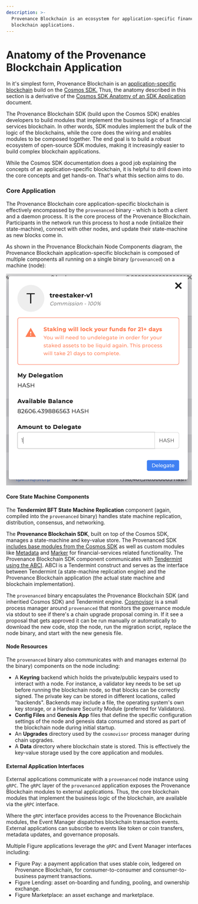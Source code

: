 ```yaml
---
description: >-
  Provenance Blockchain is an ecosystem for application-specific financial services
  blockchain applications.
---
```


# Anatomy of the Provenance Blockchain Application

In it's simplest form, Provenance Blockchain is an [application-specific blockchain](https://docs.cosmos.network/main/intro/why-app-specific.html) build on the [Cosmos SDK.](https://docs.cosmos.network/main/intro/overview.html)  Thus, the anatomy described in this section is a derivative of the [Cosmos SDK Anatomy of an SDK ](https://docs.cosmos.network/main/basics/app-anatomy.html)[Application](https://docs.cosmos.network/main/basics/app-anatomy.html) document.

The Provenance Blockchain SDK \(build upon the Cosmos SDK\) enables developers to build modules that implement the business logic of a financial services blockchain. In other words, SDK modules implement the bulk of the logic of the blockchains, while the core does the wiring and enables modules to be composed together. The end goal is to build a robust ecosystem of open-source SDK modules, making it increasingly easier to build complex blockchain applications.

While the Cosmos SDK documentation does a good job explaining the concepts of an application-specific blockchain, it is helpful to drill down into the core concepts and get hands-on.  That's what this section aims to do.

### Core Application

The Provenance Blockchain core application-specific blockchain is effectively encompassed by the `provenanced` binary - which is both a client and a daemon process.  It is the core process of the Provenance Blockchain.  Participants in the network run this process to host a node \(initialize their state-machine\), connect with other nodes, and update their state-machine as new blocks come in.  

As shown in the Provenance Blockchain Node Components diagram, the Provenance Blockchain application-specific blockchain is composed of multiple components all running on a single binary \(`provenanced`\) on a machine \(node\):

![Provenance Blockchain Node Components](../.gitbook/assets/image%20%2812%29.png)

#### Core State Machine Components

The **Tendermint BFT State Machine Replication** component \(again, compiled into the `provenanced` binary\) handles state machine replication, distribution, consensus, and networking.

The **Provenance Blockchain SDK**, built on top of the Cosmos SDK, manages a state-machine and key-value store.  The Provenanced SDK [includes base modules from the Cosmos SDK](../modules/inherited-modules.md) as well as custom modules like [Metadata](../modules/metadata-module.md) and [Marker](../modules/marker-module.md) for financial-services related functionality.  The Provenance Blockchain SDK component communicates with [Tendermint using the ABCI](https://docs.tendermint.com/master/spec/abci/#abci).  ABCI is a Tendermint construct and serves as the interface between Tendermint \(a state-machine replication engine\) and the Provenance Blockchain application \(the actual state machine and blockchain implementation\).

The `provenanced` binary encapsulates the Provenance Blockchain SDK \(and inheritied Cosmos SDK\) and Tendermint engine.  [Cosmovisor](https://docs.cosmos.network/main/run-node/cosmovisor.html) is a small process manager around `provenanced` that monitors the governance module via stdout to see if there's a chain upgrade proposal coming in. If it see a proposal that gets approved it can be run manually or automatically to download the new code, stop the node, run the migration script, replace the node binary, and start with the new genesis file.

#### Node Resources

The `provenanced` binary also communicates with and manages external \(to the binary\) components on the node including:

* A **Keyring** backend which holds the private/public keypairs used to interact with a node. For instance, a validator key needs to be set up before running the blockchain node, so that blocks can be correctly signed. The private key can be stored in different locations, called "backends".  Backends may include a file, the operating system's own key storage, or a Hardware Security Module \(preferred for Validators\).
* **Config Files** and **Genesis App** files that define the specific configuration settings of the node and genesis data consumed and stored as part of the blockchain node during initial startup.
* An **Upgrades** directory used by the `cosmovisor` process manager during chain upgrades.
* A **Data** directory where blockchain state is stored.  This is effectively the key-value storage used by the core application and modules.

#### External Application Interfaces

External applications communicate with a `provenanced` node instance using `gRPC`.  The `gRPC` layer of the `provenanced` application exposes the Provenance Blockchain modules to external applications.  Thus, the core blockchain modules that implement the business logic of the blockchain, are available via the `gRPC` interface.

Where the `gRPC` interface provides access to the Provenance Blockchain modules, the Event Manager dispatches blockchain transaction events.  External applications can subscribe to events like token or coin transfers, metadata updates, and governance proposals.

Multiple Figure applications leverage the `gRPC` and Event Manager interfaces including:

* Figure Pay: a payment application that uses stable coin, ledgered on Provenance Blockchain, for consumer-to-consumer and consumer-to-business payment transactions.  
* Figure Lending: asset on-boarding and funding, pooling, and ownership exchange.
* Figure Marketplace: an asset exchange and marketplace.

